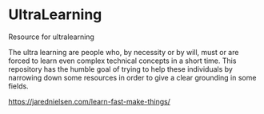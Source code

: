 # UltraLearning
Resource for ultralearning

The ultra learning are people who, by necessity or by will, must or are forced to learn even complex technical concepts in a short time.
This repository has the humble goal of trying to help these individuals by narrowing down some resources in order to give a clear grounding in some fields.

https://jarednielsen.com/learn-fast-make-things/
